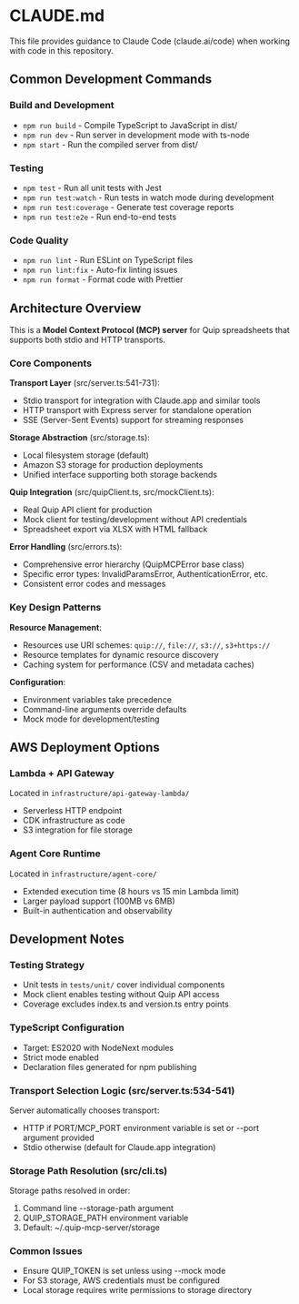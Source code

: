 # CLAUDE.md

This file provides guidance to Claude Code (claude.ai/code) when working with code in this repository.

## Common Development Commands

### Build and Development
- `npm run build` - Compile TypeScript to JavaScript in dist/
- `npm run dev` - Run server in development mode with ts-node
- `npm start` - Run the compiled server from dist/

### Testing
- `npm test` - Run all unit tests with Jest
- `npm run test:watch` - Run tests in watch mode during development
- `npm run test:coverage` - Generate test coverage reports
- `npm run test:e2e` - Run end-to-end tests

### Code Quality
- `npm run lint` - Run ESLint on TypeScript files
- `npm run lint:fix` - Auto-fix linting issues
- `npm run format` - Format code with Prettier

## Architecture Overview

This is a **Model Context Protocol (MCP) server** for Quip spreadsheets that supports both stdio and HTTP transports.

### Core Components

**Transport Layer** (src/server.ts:541-731):
- Stdio transport for integration with Claude.app and similar tools
- HTTP transport with Express server for standalone operation
- SSE (Server-Sent Events) support for streaming responses

**Storage Abstraction** (src/storage.ts):
- Local filesystem storage (default)
- Amazon S3 storage for production deployments
- Unified interface supporting both storage backends

**Quip Integration** (src/quipClient.ts, src/mockClient.ts):
- Real Quip API client for production
- Mock client for testing/development without API credentials
- Spreadsheet export via XLSX with HTML fallback

**Error Handling** (src/errors.ts):
- Comprehensive error hierarchy (QuipMCPError base class)
- Specific error types: InvalidParamsError, AuthenticationError, etc.
- Consistent error codes and messages

### Key Design Patterns

**Resource Management**:
- Resources use URI schemes: `quip://`, `file://`, `s3://`, `s3+https://`
- Resource templates for dynamic resource discovery
- Caching system for performance (CSV and metadata caches)

**Configuration**:
- Environment variables take precedence
- Command-line arguments override defaults
- Mock mode for development/testing

## AWS Deployment Options

### Lambda + API Gateway
Located in `infrastructure/api-gateway-lambda/`
- Serverless HTTP endpoint
- CDK infrastructure as code
- S3 integration for file storage

### Agent Core Runtime
Located in `infrastructure/agent-core/`
- Extended execution time (8 hours vs 15 min Lambda limit)
- Larger payload support (100MB vs 6MB)
- Built-in authentication and observability

## Development Notes

### Testing Strategy
- Unit tests in `tests/unit/` cover individual components
- Mock client enables testing without Quip API access
- Coverage excludes index.ts and version.ts entry points

### TypeScript Configuration
- Target: ES2020 with NodeNext modules
- Strict mode enabled
- Declaration files generated for npm publishing

### Transport Selection Logic (src/server.ts:534-541)
Server automatically chooses transport:
- HTTP if PORT/MCP_PORT environment variable is set or --port argument provided
- Stdio otherwise (default for Claude.app integration)

### Storage Path Resolution (src/cli.ts)
Storage paths resolved in order:
1. Command line --storage-path argument
2. QUIP_STORAGE_PATH environment variable  
3. Default: ~/.quip-mcp-server/storage

### Common Issues
- Ensure QUIP_TOKEN is set unless using --mock mode
- For S3 storage, AWS credentials must be configured
- Local storage requires write permissions to storage directory